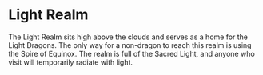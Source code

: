 # Light Realm
The Light Realm sits high above the clouds and serves as a home for the Light Dragons. The only way for a non-dragon to reach this realm is using the Spire of Equinox. The realm is full of the Sacred Light, and anyone who visit will temporarily radiate with light.